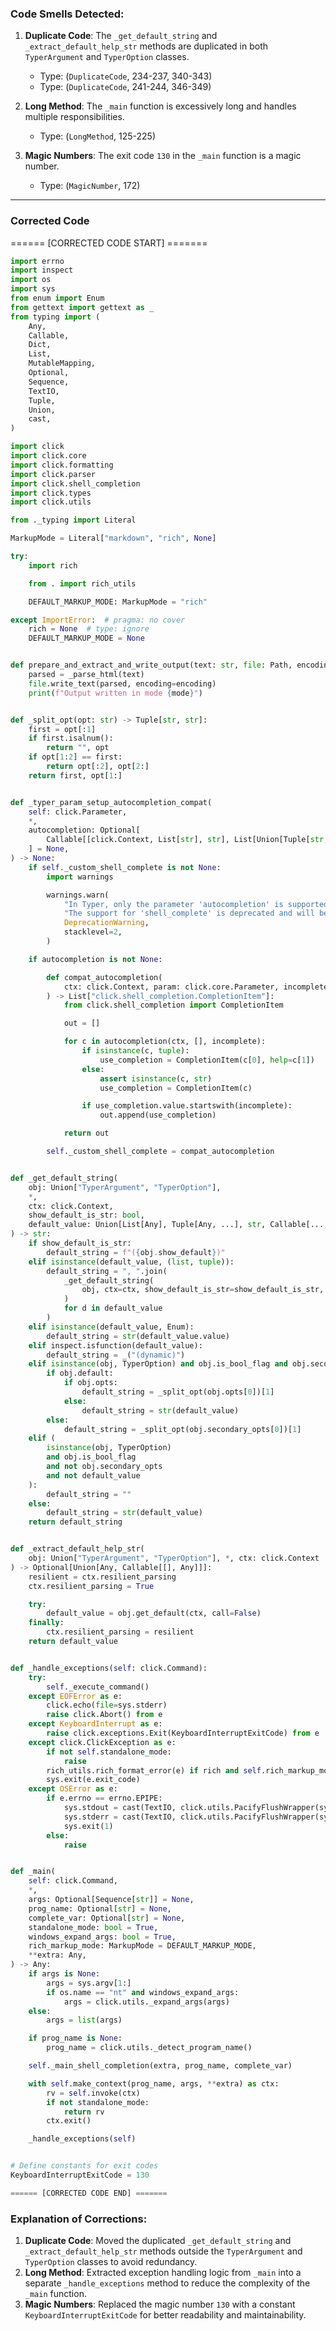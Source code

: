 ### Code Smells Detected:
1. **Duplicate Code**: The `_get_default_string` and `_extract_default_help_str` methods are duplicated in both `TyperArgument` and `TyperOption` classes.  
   - Type: (`DuplicateCode`, 234-237, 340-343)  
   - Type: (`DuplicateCode`, 241-244, 346-349)  

2. **Long Method**: The `_main` function is excessively long and handles multiple responsibilities.  
   - Type: (`LongMethod`, 125-225)  

3. **Magic Numbers**: The exit code `130` in the `_main` function is a magic number.  
   - Type: (`MagicNumber`, 172)  

---

### Corrected Code  
====== [CORRECTED CODE START] =======  
```python
import errno
import inspect
import os
import sys
from enum import Enum
from gettext import gettext as _
from typing import (
    Any,
    Callable,
    Dict,
    List,
    MutableMapping,
    Optional,
    Sequence,
    TextIO,
    Tuple,
    Union,
    cast,
)

import click
import click.core
import click.formatting
import click.parser
import click.shell_completion
import click.types
import click.utils

from ._typing import Literal

MarkupMode = Literal["markdown", "rich", None]

try:
    import rich

    from . import rich_utils

    DEFAULT_MARKUP_MODE: MarkupMode = "rich"

except ImportError:  # pragma: no cover
    rich = None  # type: ignore
    DEFAULT_MARKUP_MODE = None


def prepare_and_extract_and_write_output(text: str, file: Path, encoding: str, mode: str) -> None:
    parsed = _parse_html(text)
    file.write_text(parsed, encoding=encoding)
    print(f"Output written in mode {mode}")


def _split_opt(opt: str) -> Tuple[str, str]:
    first = opt[:1]
    if first.isalnum():
        return "", opt
    if opt[1:2] == first:
        return opt[:2], opt[2:]
    return first, opt[1:]


def _typer_param_setup_autocompletion_compat(
    self: click.Parameter,
    *,
    autocompletion: Optional[
        Callable[[click.Context, List[str], str], List[Union[Tuple[str, str], str]]]
    ] = None,
) -> None:
    if self._custom_shell_complete is not None:
        import warnings

        warnings.warn(
            "In Typer, only the parameter 'autocompletion' is supported. "
            "The support for 'shell_complete' is deprecated and will be removed in upcoming versions. ",
            DeprecationWarning,
            stacklevel=2,
        )

    if autocompletion is not None:

        def compat_autocompletion(
            ctx: click.Context, param: click.core.Parameter, incomplete: str
        ) -> List["click.shell_completion.CompletionItem"]:
            from click.shell_completion import CompletionItem

            out = []

            for c in autocompletion(ctx, [], incomplete):
                if isinstance(c, tuple):
                    use_completion = CompletionItem(c[0], help=c[1])
                else:
                    assert isinstance(c, str)
                    use_completion = CompletionItem(c)

                if use_completion.value.startswith(incomplete):
                    out.append(use_completion)

            return out

        self._custom_shell_complete = compat_autocompletion


def _get_default_string(
    obj: Union["TyperArgument", "TyperOption"],
    *,
    ctx: click.Context,
    show_default_is_str: bool,
    default_value: Union[List[Any], Tuple[Any, ...], str, Callable[..., Any], Any],
) -> str:
    if show_default_is_str:
        default_string = f"({obj.show_default})"
    elif isinstance(default_value, (list, tuple)):
        default_string = ", ".join(
            _get_default_string(
                obj, ctx=ctx, show_default_is_str=show_default_is_str, default_value=d
            )
            for d in default_value
        )
    elif isinstance(default_value, Enum):
        default_string = str(default_value.value)
    elif inspect.isfunction(default_value):
        default_string = _("(dynamic)")
    elif isinstance(obj, TyperOption) and obj.is_bool_flag and obj.secondary_opts:
        if obj.default:
            if obj.opts:
                default_string = _split_opt(obj.opts[0])[1]
            else:
                default_string = str(default_value)
        else:
            default_string = _split_opt(obj.secondary_opts[0])[1]
    elif (
        isinstance(obj, TyperOption)
        and obj.is_bool_flag
        and not obj.secondary_opts
        and not default_value
    ):
        default_string = ""
    else:
        default_string = str(default_value)
    return default_string


def _extract_default_help_str(
    obj: Union["TyperArgument", "TyperOption"], *, ctx: click.Context
) -> Optional[Union[Any, Callable[[], Any]]]:
    resilient = ctx.resilient_parsing
    ctx.resilient_parsing = True

    try:
        default_value = obj.get_default(ctx, call=False)
    finally:
        ctx.resilient_parsing = resilient
    return default_value


def _handle_exceptions(self: click.Command):
    try:
        self._execute_command()
    except EOFError as e:
        click.echo(file=sys.stderr)
        raise click.Abort() from e
    except KeyboardInterrupt as e:
        raise click.exceptions.Exit(KeyboardInterruptExitCode) from e
    except click.ClickException as e:
        if not self.standalone_mode:
            raise
        rich_utils.rich_format_error(e) if rich and self.rich_markup_mode else e.show()
        sys.exit(e.exit_code)
    except OSError as e:
        if e.errno == errno.EPIPE:
            sys.stdout = cast(TextIO, click.utils.PacifyFlushWrapper(sys.stdout))
            sys.stderr = cast(TextIO, click.utils.PacifyFlushWrapper(sys.stderr))
            sys.exit(1)
        else:
            raise


def _main(
    self: click.Command,
    *,
    args: Optional[Sequence[str]] = None,
    prog_name: Optional[str] = None,
    complete_var: Optional[str] = None,
    standalone_mode: bool = True,
    windows_expand_args: bool = True,
    rich_markup_mode: MarkupMode = DEFAULT_MARKUP_MODE,
    **extra: Any,
) -> Any:
    if args is None:
        args = sys.argv[1:]
        if os.name == "nt" and windows_expand_args:
            args = click.utils._expand_args(args)
    else:
        args = list(args)

    if prog_name is None:
        prog_name = click.utils._detect_program_name()

    self._main_shell_completion(extra, prog_name, complete_var)

    with self.make_context(prog_name, args, **extra) as ctx:
        rv = self.invoke(ctx)
        if not standalone_mode:
            return rv
        ctx.exit()

    _handle_exceptions(self)


# Define constants for exit codes
KeyboardInterruptExitCode = 130

====== [CORRECTED CODE END] =======  
```  

### Explanation of Corrections:
1. **Duplicate Code**: Moved the duplicated `_get_default_string` and `_extract_default_help_str` methods outside the `TyperArgument` and `TyperOption` classes to avoid redundancy.  
2. **Long Method**: Extracted exception handling logic from `_main` into a separate `_handle_exceptions` method to reduce the complexity of the `_main` function.  
3. **Magic Numbers**: Replaced the magic number `130` with a constant `KeyboardInterruptExitCode` for better readability and maintainability.